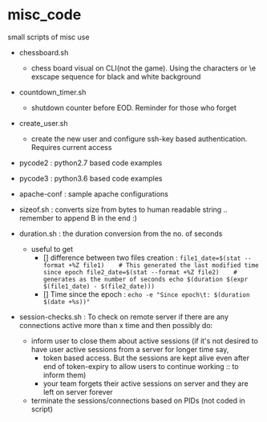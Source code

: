 # misc_code
small scripts of misc use
* chessboard.sh 
  * chess board visual on CLI(not the game). Using the characters or \e exscape sequence for black and white background

* countdown_timer.sh
  * shutdown counter before EOD. Reminder for those who forget

* create_user.sh
  * create the new user and configure ssh-key based authentication. Requires current access

* pycode2 : python2.7 based code examples

* pycode3 : python3.6 based code examples

* apache-conf : sample apache configurations

* sizeof.sh : converts size from bytes to human readable string .. remember to append B in the end :)

* duration.sh : the duration conversion from the no. of seconds 
  - useful to get 
    - [] difference between two files creation :
           ```
            file1_date=$(stat --format +%Z file1)    # This generated the last modified time since epoch
            file2_date=$(stat --format +%Z file2)    # generates as the number of seconds
            echo $(duration $(expr $(file1_date) - $(file2_date)))
           ```
    - [] Time since the epoch :
           ```
             echo -e "Since epoch\t: $(duration $(date +%s))"
           ```
* session-checks.sh : To check on remote server if there are any connections active more than x time and then possibly do:
   - inform user to close them about active sessions (if it's not desired to have user active sessions from a server for longer time say, 
      - token based access. But the sessions are kept alive even after end of token-expiry to allow users to continue working :: to inform them)
      - your team forgets their active sessions on server and they are left on server forever
   - terminate the sessions/connections based on PIDs (not coded in script)

